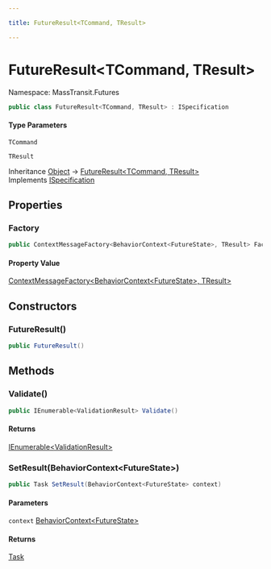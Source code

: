 ```yaml
---

title: FutureResult<TCommand, TResult>

---
```


# FutureResult\<TCommand, TResult\>

Namespace: MassTransit.Futures

```csharp
public class FutureResult<TCommand, TResult> : ISpecification
```

#### Type Parameters

`TCommand`<br/>

`TResult`<br/>

Inheritance [Object](https://learn.microsoft.com/en-us/dotnet/api/system.object) → [FutureResult\<TCommand, TResult\>](../masstransit-futures/futureresult-2)<br/>
Implements [ISpecification](../../masstransit-abstractions/masstransit/ispecification)

## Properties

### **Factory**

```csharp
public ContextMessageFactory<BehaviorContext<FutureState>, TResult> Factory { set; }
```

#### Property Value

[ContextMessageFactory\<BehaviorContext\<FutureState\>, TResult\>](../masstransit-sagastatemachine/contextmessagefactory-2)<br/>

## Constructors

### **FutureResult()**

```csharp
public FutureResult()
```

## Methods

### **Validate()**

```csharp
public IEnumerable<ValidationResult> Validate()
```

#### Returns

[IEnumerable\<ValidationResult\>](https://learn.microsoft.com/en-us/dotnet/api/system.collections.generic.ienumerable-1)<br/>

### **SetResult(BehaviorContext\<FutureState\>)**

```csharp
public Task SetResult(BehaviorContext<FutureState> context)
```

#### Parameters

`context` [BehaviorContext\<FutureState\>](../../masstransit-abstractions/masstransit/behaviorcontext-1)<br/>

#### Returns

[Task](https://learn.microsoft.com/en-us/dotnet/api/system.threading.tasks.task)<br/>
